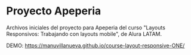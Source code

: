 # Proyecto Apeperia

Archivos iniciales del proyecto para Apeperia del curso "Layouts Responsivos: Trabajando con layouts mobile", de Alura LATAM.

DEMO: https://manuvillanueva.github.io/course-layout-responsive-ONE/